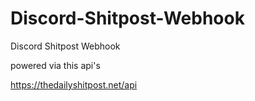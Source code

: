 # Discord-Shitpost-Webhook


Discord Shitpost Webhook 

powered via this api's

https://thedailyshitpost.net/api



